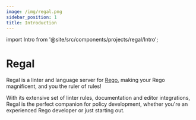 ```yaml
---
image: /img/regal.png
sidebar_position: 1
title: Introduction
---
```


<!-- markdownlint-disable MD041 -->

import Intro from '@site/src/components/projects/regal/Intro';

<!-- markdownlint-disable MD025 -->

# Regal

Regal is a linter and language server for
[Rego](https://www.openpolicyagent.org/docs/policy-language/), making
your Rego magnificent, and you the ruler of rules!

With its extensive set of linter rules, documentation and editor integrations,
Regal is the perfect companion for policy development, whether you're an
experienced Rego developer or just starting out.

<!-- markdownlint-disable MD033 -->
<Intro/>
